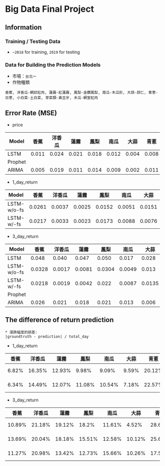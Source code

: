 # Big Data Final Project
## Information
### Training / Testing Data
* `~2018` for training, `2019` for testing
### Data for Building the Prediction Models
* 市場：`台北一`
* 作物種類
```
香蕉, 洋香瓜-網狀紅肉, 蓮霧-紅蓮霧, 鳳梨-金鑽鳳梨, 南瓜-木瓜形, 大蒜-蒜仁, 青蔥-日蔥, 小白菜-土白菜, 芽菜類-黃豆牙, 木瓜-網室紅肉
```

## Error Rate (MSE)
* price


| Model |香蕉 |洋香瓜 |蓮霧 |鳳梨 |南瓜 |大蒜 |青蔥 |小白菜 |芽菜類 |木瓜 |
| -------- | -------- | -------- | -------- | -------- | -------- | -------- | -------- | -------- | -------- | -------- |
| LSTM | 0.011 | 0.024 | 0.021 | 0.018 | 0.012 | 0.004 | 0.008 | 0.017 | 0.007 | 0.016 |
| Prophet |      |      |      |      |      |      |      |      |      |      |
| ARIMA | 0.005 | 0.019 | 0.011 | 0.014 | 0.009 | 0.002 | 0.011 | 0.018 | 0.009 | 0.024 |

* 1_day_return


| Model |香蕉 |洋香瓜 |蓮霧 |鳳梨 |南瓜 |大蒜 |青蔥 |小白菜 |芽菜類 |木瓜 |
| -------- | -------- | -------- | -------- | -------- | -------- | -------- | -------- | -------- | -------- | -------- |
| LSTM-w/o-fs | 0.0261 | 0.0037 | 0.0025 | 0.0152 | 0.0051 | 0.0151 | 0.0171 | 0.0073 | 0.0002 | 0.0206 |
| LSTM-w/-fs | 0.0217 | 0.0033 | 0.0023 | 0.0173 | 0.0088 | 0.0076 | 0.03 | 0.008 | 0.00001467 | 0.0154 |


* 3_day_return


| Model |香蕉 |洋香瓜 |蓮霧 |鳳梨 |南瓜 |大蒜 |青蔥 |小白菜 |芽菜類 |木瓜 |
| -------- | -------- | -------- | -------- | -------- | -------- | -------- | -------- | -------- | -------- | -------- |
| LSTM | 0.048 | 0.040 | 0.047 | 0.050 | 0.017 | 0.028 | 0.061 | 0.061| 0.017 | 0.045 |
| LSTM-w/o-fs | 0.0328 | 0.0017 | 0.0081 | 0.0304 | 0.0049 | 0.013 | 0.0191 | 0.008 | 0.0001 | 0.0187 |
| LSTM-w/-fs | 0.0218 | 0.0019 | 0.0042 | 0.022 | 0.0087 | 0.0135 | 0.0085 | 0.0065 | 0.0003 | 0.01 |
| Prophet |      |      |      |      |      |      |      |      |      |      |
| ARIMA | 0.026 | 0.021 | 0.018 | 0.021 | 0.013 | 0.006 | 0.014 | 0.023 | 0.003 | 0.014 |


## The difference of return prediction

  ```
  * 漲跌幅度的誤差:
  |groundtruth - prediction| / total_day
  ```
  
- 1_day_return

|香蕉 |洋香瓜 |蓮霧 |鳳梨 |南瓜 |大蒜 |青蔥 |小白菜 |芽菜類 |木瓜 |備註 |
| -------- | -------- | -------- | -------- | -------- | -------- | -------- | -------- | -------- | -------- | -------- |
| 6.82% | 16.35% | 12.93% | 9.98% | 9.09% | 9.59% | 20.12% | 14.21% | 2.48% | 13.52% | LSTM-w/o-fs |
| 6.34% | 14.49% | 12.07% | 11.08% | 10.54% | 7.18% | 22.57% | 14.99% | 0.55% | 11.09% | LSTM-w/-fs |

- 3_day_return

|香蕉 |洋香瓜 |蓮霧 |鳳梨 |南瓜 |大蒜 |青蔥 |小白菜 |芽菜類 |木瓜 |備註 |
| -------- | -------- | -------- | -------- | -------- | -------- | -------- | -------- | -------- | -------- | -------- |
| 10.89% | 21.18% | 19.12% | 18.2% | 11.61% | 4.52% | 28.62% | 33.85% | 1.13% | 25.78% | -------- |
| 13.69% | 20.04% | 18.18% | 15.51% | 12.58% | 10.12% | 25.65% | 26.10% | 1.76% | 18.45% | LSTM-w/o-fs |
| 11.27% | 20.98% | 13.42% | 12.73% | 15.66% | 10.26% | 17.57% | 23.49% | 1.41% | 14.08% | LSTM-w/-fs |
